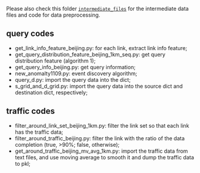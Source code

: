 
Please also check this folder [`intermediate_files`](../../intermediate_files) for the intermediate data files and code for data preprocessing.

## query codes
- get\_link\_info\_feature\_beijing.py: for each link, extract link info feature;
- get\_query\_distribution\_feature\_beijing\_1km\_seq.py: get query distribution feature (algorithm 1);
- get\_query\_info\_beijing.py: get query information;
- new\_anomalty1109.py: event discovery algorithm;
- query\_d.py: import the query data into the dict;
- s\_grid\_and\_d\_grid.py: import the query data into the source dict and destination dict, respectively;

## traffic codes  
- filter\_around\_link\_set\_beijing\_1km.py: filter the link set so that each link has the traffic data;
- filter\_around\_traffic\_beijing.py: filter the link with the ratio of the data completion (true, >90%; false, otherwise);
- get\_around\_traffic\_beijing\_mv\_avg\_1km.py: import the traffic data from text files, and use moving average to smooth it and dump the traffic data to pkl;
